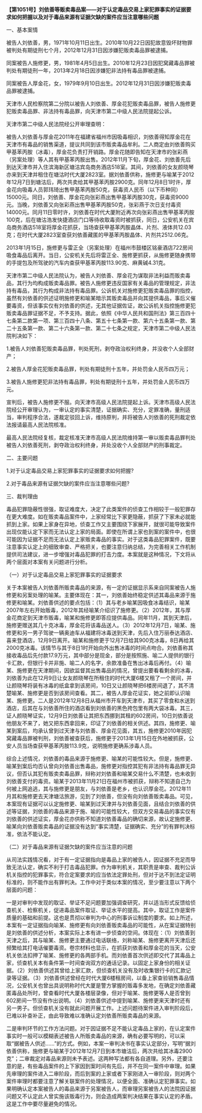 **【第1051号】刘依善等贩卖毒品案——对于认定毒品交易上家犯罪事实的证据要求如何把握以及对于毒品来源有证据欠缺的案件应当注意哪些问题**

一、基本案情

被告人刘依善，男，1971年10月11日出生。2010年10月22日因犯故意毁坏财物罪被判处有期徒刑七个月，2012年12月31日因涉嫌犯贩卖毒品罪被逮捕。

同案被告人施修更，男，1981年4月5日出生。2010年12月23日因犯窝藏毒品罪被判处有期徒刑一年，2013年2月18日因涉嫌犯非法持有毒品罪被逮捕。

同案被告人厚金花，女，1979年9月10日出生。2012年12月31日因涉嫌犯贩卖毒品罪被逮捕。

天津市人民检察院第二分院以被告人刘依善、厚金花犯贩卖毒品罪，被告人施修更犯贩卖毒品罪、非法持有毒品罪，向天津市第二中级人民法院提起公诉。

天津市第二中级人民法院经公开审理查明：

被告人刘依善与厚金花2011年在福建省福州市因吸毒相识，刘依善得知厚金花在天津市有毒品的销售渠道，提议共同到该市贩卖毒品牟利。二人商定由刘依善购买甲基苯丙胺（冰毒），厚金花负责打开销路。厚金花随即告知在天津市的张彩燕（另案处理）等人其有甲基苯丙胺出售。2012年11月下旬，厚金花、刘依善先后到达天津市并入住滨海新区塘沽宾岛商务酒店518室。其间，刘依善的女友颜晓琴亦来到天津并租住在塘沽时代大厦2823室。据刘依善供称，施修更与喻某于2012年12月7日到塘沽后，两次共卖给其甲基苯丙胺2900克。同年12月8日1时许，厚金花向吸毒人员郭玮琦出售甲基苯丙胺50克，获毒资人民币（以下币种同）15000元。同日，刘依善、厚金花向张彩燕出售甲基苯丙胺30克，获毒资9000元。当晚，刘依善又向张彩燕出售甲基苯丙胺50克，张彩燕于次日支付毒资14000元。同月11日零时许，刘依善在时代大厦附近再次向张彩燕出售甲基苯丙胺100克，后在塘沽浩发快捷酒店门口等待收取毒资时被抓获，同日，公安机关在宾岛商务酒店518室将厚金花抓获，当场查获甲基苯丙胺晶体、片剂、液体共12.03克；在时代大厦2823室查获刘依善藏匿的甲基苯丙胺晶体、片剂共2512.06克。

2013年1月15日，施修更与雷正全（另案处理）在福州市鼓楼区铭豪酒店722房间吸食毒品后离开。当日，公安机关先后将雷正全、施修更抓获，从施修更随身携带的手提包及所驾驶的汽车内查获甲基苯丙胺113.90克、麻黄碱4.31克。

天津市第二中级人民法院认为，被告人刘依善、厚金花为谋取非法利益而贩卖毒品，其行为均构成贩卖毒品罪。被告人施修更违反国家有关毒品的管理规定，非法持有毒品，其行为构成非法持有毒品罪。公诉机关对施修更犯贩卖毒品罪的指控，虽然有刘依善的供述证明施修更和喻某暗示其贩卖毒品并向其提供毒品，事后义催要毒资，但该事实仅有刘依善的供述，无其他证据佐证，故公诉机关指控施修更犯贩卖毒品罪证据不足，不予支持。据此，依照《中华人民共和国刑法》第三百四十七条第二款第一项、第三百四十八条、第五十七条第一款、第六十五条第一款、第二十五条第一款、第二十六条第一款、第二十七条之规定，天津市第二中级人民法院判决如下：

1.被告人刘依善犯贩卖毒品罪，判处死刑，剥夺政治权利终身，并没收个人全部财产；

2.被告人厚金花犯贩卖毒品罪，判处有期徒刑十五年，并处罚金人民币四万元；

3.被告人施修更犯非法持有毒品罪，判处有期徒刑十五年，并处罚金人民币四万元。

宣判后，被告人施修更不服。向天津市高级人民法院提起上诉。天津市高级人民法院经公开审理认为，一审认定的事实清楚，证据确实、充分，定罪准确，量刑适当，审判程序合法，遂裁定驳回上诉，维持原判，并将被告人刘依善的死刑裁定依法报请最高人民法院核准。

最高人民法院经复核，裁定核准天津市高级人民法院维持第一审以贩卖毒品罪判处被告人刘依善死刑，剥夺政治权利终身，并处没收个人全部财产的刑事裁定。

二、主要问题

1.对于认定毒品交易上家犯罪事实的证据要求如何把握?

2.对于毒品来源有证据欠缺的案件应当注意哪些问题?

三、裁判理由

毒品犯罪隐蔽性很强，取证难度大，决定了此类案件的侦查工作相较于一般犯罪存在更大难度。如在贩卖毒品案件中，上家经常比下家更隐蔽，抓获了下家未必就能抓到上家。如果上家身在异地，侦查工作又主要围绕下家展开，就很可能导致案件出现仅能认定下家而无法认定上家的局面。即使在所谓上家也到案的案件中，也很可能因为证据不足而无法认定上家贩卖毒品的事实。对于这类毒品犯罪案件，既要注意事实认定上的细致审查、严格把关，也要注意归纳总结，为完善相关工作机制提供司法建议，进一步增强对毒品犯罪的打击力度。本案就是这种情况，下文将从两个层面对本案有关问题进行分析。

（一）对于认定毒品交易上家犯罪事实的证据要求

关于本案被告人刘依善所贩卖毒品的来源，有一定的证据显示系来自同案被告人施修更和另案处理的喻某。主要体现在：其一，刘依善始终稳定供述其毒品来源于施修更和喻某。刘依善供述的要点包括：（1）其与老乡喻某因吸食冰毒结识，喻某2007年左右开始贩毒，2012年其经喻某介绍识了施修更。（2）2012年，其与厚金花商定到天津市贩毒，喻某和施修更即答应提供毒品。同年11月，其到天津后，施修更赠送其几十克冰毒，厚金花将该毒品送人。（3）2012年12月7日，喻某、施修更和另一男子驾驶一辆奥迪车从福建将冰毒送到天津，先后入住万丽泰达酒店、喜来登酒店，12月9日离开。喻某和施修更于12月7日给其900克冰毒，8日再给其2000克冰毒。该情节与其于8日1时开始向外出售冰毒的时间点吻合。刘依善称其接收毒品后先付款17.9万元，其中部分是现金，部分是按照施、喻二人提供的银行卡汇款，但银行卡并非施、喻二人的名字，余款准备在售出冰毒后再付。（4）喻某、施修更在天津期间，因欲监督其出售毒品的情况，曾提出要看看剩余的冰毒，刘依善为此在12月9日让女友颜晓琴在所租住的时代大厦6楼又租了一个房间，并让颜晓琴将装有冰毒的纸盒拿到该房间，10日又让颜晓琴把6楼房间退了，其不清楚喻某、施修更是否到该房间查看。其二，被告人厚金花证实，她之前即认识喻某、施修更。二人是2012年12月8日从福州市开车到天津市，其买了零食和水送到酒店，后其在与刘依善所住的酒店看到刘依善的黑色挎包里有两大袋冰毒。其三，证人颜晓琴证实，12月9日刘依善让其把东西挪到其租的602房间，10日刘依善说他朋友不来了，她又把东西拿回来，印证了刘依善的相关供述。其四，施修更、喻某到案后，均承认曾到过天津与刘依善、厚金花见面，其五，施修更2010年因犯窝藏毒品罪被判刑，刘依善被查获后，施修更于2013年1月15日在外地被抓获，公安人员当场查获甲基苯丙胺113.9克，说明施修更确系涉毒人员。

综合上述情况，刘依善的毒品来源于施修更、喻某的可能性较大。但是，施修更、喻某到案后均否认曾向刘依善出售毒品，施修更对指控其犯有非法持有毒品罪无异议，但否认其犯有贩卖卖毒品罪，辩称对刘依善和喻某交易什么不清楚，也未收到刘依善支付的毒资。喻某于2013年11月21日在福州市被抓获，辩称不知道自己为何被上网追逃，其与施修更是朋友，与刘依善是老乡，也认识厚金花。2012年11月其和施修更去天津塘沽旅游，见到了刘依善，但没有向刘依善贩卖毒品。可见，本案现有证据可以认定施修更、喻某到过天津并与刘依善见面，且结合刘依善的供述等证据，刘依善的毒品来源于施、喻的可能性较大，但双方交易毒品的事实仅有刘依善的供述证实，厚金花亦供称不知道刘依善毒品的确切来源，故认定施修更、喻某向刘依善贩卖毒品的证据没有达到“事实清楚，证据确实、充分”的有罪判决标准，依法不能认定。

（二）对于毒品来源有证据欠缺的案件应当注意的问题

从司法实践情况看，对于有一定证据指向是毒品上家的被告人，因证据不充足而导致无法认定，确实不利于打击毒品犯罪。作为审判机关，其职责是审查、裁判公诉机关指控的犯罪事实，符合定案要求的应当依法定罪处刑，但对于达不到法定证明标准的，则不能作出有罪判决。工作中对于类似本案的情况，至少要注意以下两个层面的问题：

一是对审判中发现的取证、举证不足问题要加强调查研究，并以适当形式反馈给侦查机关、检察机关，促进毒品案件取证、举证水平的提高。其中，取证工作是案件质量的基础和前提。这也是贯彻以审判为中心的刑事诉讼制度的要求。如上所述，本案有一定证据指向喻某、施修更有向刘依善贩卖毒品的可能性，从在案证据特别是刘依善的供述分析，本案实际上本有进一步侦查的空间。体现在：（1）刘依善到天津之后，其与喻某、施修更主要通过电话联络，刘称喻某、施修更离开天津后还频繁给其打电话催要毒资。卷宗材料也显示，在抓获刘依善和厚金花的当天，公安机关依法扣押了喻某、施修更的各两部手机。而刘依善首次供述即交代了其毒品上家，侦查机关本有条件第一时间查询双方的通话记录。以固定上家身份的相关证据。（2）刘依善供述其曾给上家汇款，但侦查机关没有及时收集银行卡的汇款记录等证据。（3）刘依善供述曾经在时代大厦6楼租房间，以备上家查验销售毒品情况，公安机关也曾出具说明称时代大厦是警方掌握的贩毒多发地，在确定刘依善藏匿毒品处所时，曾查看时代大厦各楼层录像，但对于喻某、施修更等人是否曾到602房间一节没有作出说明。（4）刘依善供述中提到喻某、施修更来天津时还有另一男子。但侦查机关没有就此问题开展工作。上述问题待案件进入审判阶段后，已难以补查补正，由此导致难以准确认定刘依善所贩卖毒品的来源。

二是审判环节的工作方法问题。对于因证据不足不能认定毒品上家的，在认定案件事实时一般可以模糊表述被告人所贩卖毒品的来源，确有必要写明的，可以采取“据被告人供述……”的方式。例如，本案一审判决书在事实认定部分，写明“据刘依善供称，施修更与喻某于2012年12月7日到本市塘沽后，两次共给其冰毒2900克”；二审裁定对毒品来源则未予表述。这两种写法都有各自道理。另外，还要注意的是，有些毒品案件的上下家因到案时间有先后，并不在同一案件中审理。如果先审理的案件进入二审阶段，而后到案的上家或者下家刚进入一审阶段，则对两个案件审理时都要注意了解关联案件的处理情况，以便全面、准确认定犯罪事实。如果明确认定本案被告人的毒品来源于另案被告人，而审理另案被告人的法院因证据问题又不认定此人曾实施该贩毒行为，则会造成两案判决结果在事实认定的矛盾。这是工作中要尽量避免的情况。